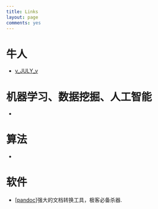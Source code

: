 ```yaml
---
title: Links
layout: page
comments: yes
---
```


# 牛人

- [v_JULY_v](http://blog.csdn.net/v_july_v/)


# 机器学习、数据挖掘、人工智能

-

# 算法

-

# 软件

- [[pandoc](http://johnmacfarlane.net/pandoc/)]强大的文档转换工具，极客必备杀器.


